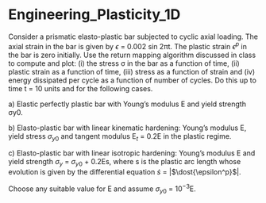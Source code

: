 # Engineering_Plasticity_1D

Consider a prismatic elasto-plastic bar subjected to cyclic axial loading. The axial
strain in the bar is given by $\epsilon$ = 0.002 sin 2πt. The plastic strain $\epsilon^p$ in the bar is
zero initially. Use the return mapping algorithm discussed in class to compute and
plot: (i) the stress σ in the bar as a function of time, (ii) plastic strain as a function
of time, (iii) stress as a function of strain and (iv) energy dissipated per cycle as a
function of number of cycles. Do this up to time t = 10 units and for the following
cases.

  a) Elastic perfectly plastic bar with Young’s modulus E and yield strength σy0.
  
  b) Elasto-plastic bar with linear kinematic hardening: Young’s modulus E, yield stress $\sigma_{y0}$ and tangent modulus E$_t$ = 0.2E in the plastic regime.
  
  c) Elasto-plastic bar with linear isotropic hardening: Young’s modulus E and yield strength $\sigma_{y}$ = $\sigma_{y0}$ + 0.2Es, where s is the plastic arc length whose evolution is given by the differential equation $\dot{s}$ = |$\dost{\epsilon^p}$|.

Choose any suitable value for E and assume $\sigma_{y0}$ = 10$^{−3}$E.
